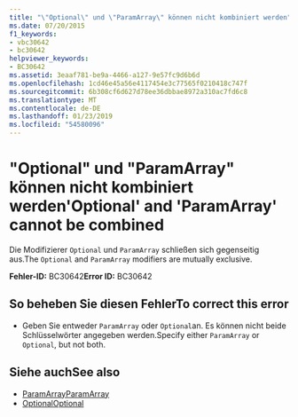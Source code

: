 ```yaml
---
title: "\"Optional\" und \"ParamArray\" können nicht kombiniert werden"
ms.date: 07/20/2015
f1_keywords:
- vbc30642
- bc30642
helpviewer_keywords:
- BC30642
ms.assetid: 3eaaf781-be9a-4466-a127-9e57fc9d6b6d
ms.openlocfilehash: 1cd46e45a56e4117454e3c77565f0210418c747f
ms.sourcegitcommit: 6b308cf6d627d78ee36dbbae8972a310ac7fd6c8
ms.translationtype: MT
ms.contentlocale: de-DE
ms.lasthandoff: 01/23/2019
ms.locfileid: "54580096"
---
```

# <a name="optional-and-paramarray-cannot-be-combined"></a><span data-ttu-id="cd71e-102">"Optional" und "ParamArray" können nicht kombiniert werden</span><span class="sxs-lookup"><span data-stu-id="cd71e-102">'Optional' and 'ParamArray' cannot be combined</span></span>
<span data-ttu-id="cd71e-103">Die Modifizierer `Optional` und `ParamArray` schließen sich gegenseitig aus.</span><span class="sxs-lookup"><span data-stu-id="cd71e-103">The `Optional` and `ParamArray` modifiers are mutually exclusive.</span></span>  
  
 <span data-ttu-id="cd71e-104">**Fehler-ID:** BC30642</span><span class="sxs-lookup"><span data-stu-id="cd71e-104">**Error ID:** BC30642</span></span>  
  
## <a name="to-correct-this-error"></a><span data-ttu-id="cd71e-105">So beheben Sie diesen Fehler</span><span class="sxs-lookup"><span data-stu-id="cd71e-105">To correct this error</span></span>  
  
-   <span data-ttu-id="cd71e-106">Geben Sie entweder `ParamArray` oder `Optional`an. Es können nicht beide Schlüsselwörter angegeben werden.</span><span class="sxs-lookup"><span data-stu-id="cd71e-106">Specify either `ParamArray` or `Optional`, but not both.</span></span>  
  
## <a name="see-also"></a><span data-ttu-id="cd71e-107">Siehe auch</span><span class="sxs-lookup"><span data-stu-id="cd71e-107">See also</span></span>
- [<span data-ttu-id="cd71e-108">ParamArray</span><span class="sxs-lookup"><span data-stu-id="cd71e-108">ParamArray</span></span>](../../visual-basic/language-reference/modifiers/paramarray.md)
- [<span data-ttu-id="cd71e-109">Optional</span><span class="sxs-lookup"><span data-stu-id="cd71e-109">Optional</span></span>](../../visual-basic/language-reference/modifiers/optional.md)
